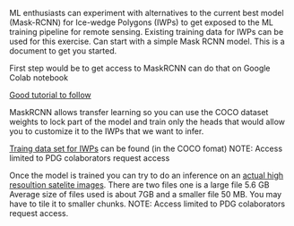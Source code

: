 ML enthusiasts can experiment with alternatives to the current best model (Mask-RCNN) for Ice-wedge Polygons (IWPs) to get exposed to the ML training pipeline for remote sensing. Existing training data for IWPs can be used for this exercise. Can start with a simple Mask RCNN model. This is a document to get you started.

First step would be to get access to MaskRCNN can do that on Google Colab notebook

[Good tutorial to follow](https://cloud.google.com/tpu/docs/tutorials/mask-rcnn-2.x)

MaskRCNN allows transfer learning so you can use the COCO dataset weights to lock part of the model and train only the heads that would allow you to customize it to the IWPs that we want to infer.

[Traing data set for IWPs](https://drive.google.com/drive/folders/1eYRaL3ksTlKxJRY662AXnkvzjWIWcFHP?usp=sharing) can be found (in the COCO fomat)
NOTE: Access limited to PDG colaborators request access

Once the model is trained you can try to do an inference on an [actual high resoultion satelite images](https://drive.google.com/drive/folders/1CNbviB6pyqqWqbqFarXxPuqAmEZNH8uG?usp=sharing). There are two files one is a large file 5.6 GB Average size of files used is about 7GB and a smaller file 50 MB. You may have to tile it to smaller chunks.
NOTE: Access limited to PDG colaborators request access.
